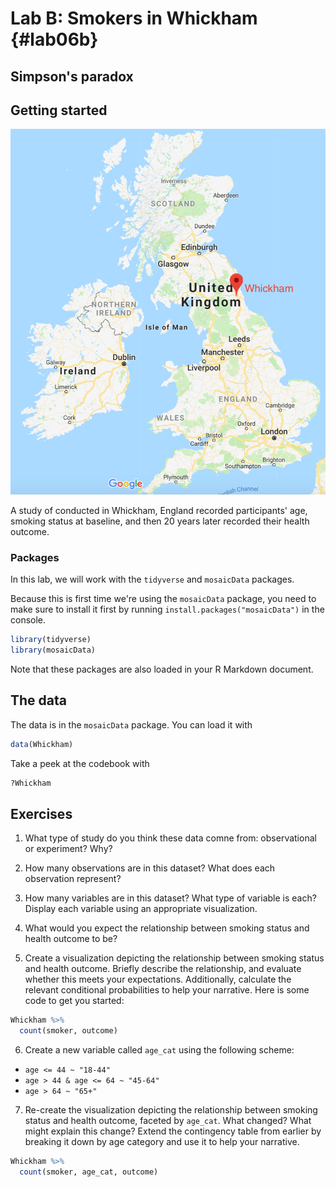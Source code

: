 # Lab B: Smokers in Whickham {#lab06b}
## Simpson's paradox



## Getting started

<img src="img/whickham.png" width="527" />

A study of conducted in Whickham, England recorded participants' age, smoking status at baseline, and then 20 years later recorded their health outcome.

### Packages

In this lab, we will work with the `tidyverse` and `mosaicData` packages.

Because this is first time we're using the `mosaicData` package, you need to make sure to install it first by running `install.packages("mosaicData")` in the console.


```r
library(tidyverse) 
library(mosaicData) 
```

Note that these packages are also loaded in your R Markdown document.

## The data

The data is in the `mosaicData` package. You can load it with


```r
data(Whickham)
```

Take a peek at the codebook with


```r
?Whickham
```

## Exercises

1. What type of study do you think these data comne from: observational 
   or experiment? Why?

2. How many observations are in this dataset? What does each observation 
   represent?

3. How many variables are in this dataset? What type of variable is each? 
   Display each variable using an appropriate visualization.

4. What would you expect the relationship between smoking status and health outcome to be?

5. Create a visualization depicting the relationship between smoking status and health outcome. Briefly describe the relationship, and evaluate whether this meets your expectations. Additionally, calculate the relevant conditional probabilities to help your narrative. Here is some code to get you started:


```r
Whickham %>%
  count(smoker, outcome)
```

6. Create a new variable called `age_cat` using the following scheme:

- `age <= 44 ~ "18-44"`
- `age > 44 & age <= 64 ~ "45-64"`
- `age > 64 ~ "65+"`

7. Re-create the visualization depicting the relationship between smoking status and health outcome, faceted by `age_cat`. What changed? What might explain this change? Extend the contingency table from earlier by 
breaking it down by age category and use it to help your narrative.


```r
Whickham %>%
  count(smoker, age_cat, outcome)
```
